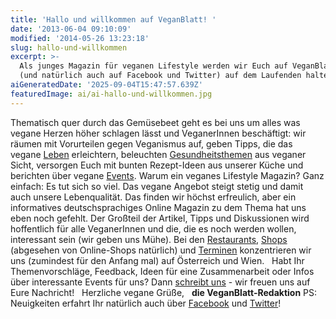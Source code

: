 ```yaml
---
title: 'Hallo und willkommen auf VeganBlatt! '
date: '2013-06-04 09:10:09'
modified: '2014-05-26 13:23:18'
slug: hallo-und-willkommen
excerpt: >-
  Als junges Magazin für veganen Lifestyle werden wir Euch auf VeganBlatt.com
  (und natürlich auch auf Facebook und Twitter) auf dem Laufenden halten.
aiGeneratedDate: '2025-09-04T15:47:57.639Z'
featuredImage: ai/ai-hallo-und-willkommen.jpg
---
```


Thematisch quer durch das Gemüsebeet geht es bei uns um alles was vegane Herzen höher schlagen lässt und VeganerInnen beschäftigt: wir räumen mit Vorurteilen gegen Veganismus auf, geben Tipps, die das vegane [Leben](https://www.veganblatt.com/leben) erleichtern, beleuchten [Gesundheitsthemen](https://www.veganblatt.com/gesundheit) aus veganer Sicht, versorgen Euch mit bunten Rezept-Ideen aus unserer Küche und berichten über vegane [Events](https://www.veganblatt.com/termine). Warum ein veganes Lifestyle Magazin? Ganz einfach: Es tut sich so viel. Das vegane Angebot steigt stetig und damit auch unsere Lebenqualität. Das finden wir höchst erfreulich, aber ein informatives deutschsprachiges Online Magazin zu dem Thema hat uns eben noch gefehlt. Der Großteil der Artikel, Tipps und Diskussionen wird hoffentlich für alle VeganerInnen und die, die es noch werden wollen, interessant sein (wir geben uns Mühe). Bei den [Restaurants](https://www.veganblatt.com/restaurants), [Shops](https://www.veganblatt.com/shops) (abgesehen von Online-Shops natürlich) und [Terminen](https://www.veganblatt.com/termine) konzentrieren wir uns (zumindest für den Anfang mal) auf Österreich und Wien.   Habt Ihr Themenvorschläge, Feedback, Ideen für eine Zusammenarbeit oder Infos über interessante Events für uns? Dann [schreibt uns](https://www.veganblatt.com/kontakt) - wir freuen uns auf Eure Nachricht!   Herzliche vegane Grüße,   __die VeganBlatt-Redaktion__ PS: Neuigkeiten erfahrt Ihr natürlich auch über [Facebook](https://www.facebook.com/pages/VeganBlatt/370688833045115) und [Twitter](https://twitter.com/VeganBlatt)!
